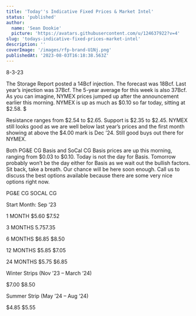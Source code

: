 ```yaml
---
title: 'Today''s Indicative Fixed Prices & Market Intel'
status: 'published'
author:
  name: 'Sean Dookie'
  picture: 'https://avatars.githubusercontent.com/u/124637922?v=4'
slug: 'todays-indicative-fixed-prices-market-intel'
description: ''
coverImage: '/images/rfp-brand-U1Nj.png'
publishedAt: '2023-08-03T16:18:38.563Z'
---
```


8-3-23

The Storage Report posted a 14Bcf injection. The forecast was 18Bcf. Last year’s injection was 37Bcf. The 5-year average for this week is also 37Bcf. As you can imagine, NYMEX prices jumped up after the announcement earlier this morning. NYMEX is up as much as $0.10 so far today, sitting at $2.58. $

Resistance ranges from $2.54 to $2.65. Support is $2.35 to $2.45. NYMEX still looks good as we are well below last year’s prices and the first month showing at above the $4.00 mark is Dec ’24. Still good buys out there for NYMEX.

Both PG&E CG Basis and SoCal CG Basis prices are up this morning, ranging from $0.03 to $0.10. Today is not the day for Basis. Tomorrow probably won’t be the day either for Basis as we wait out the bullish factors. Sit back, take a breath. Our chance will be here soon enough. Call us to discuss the best options available because there are some very nice options right now.

PG&E CG SOCAL CG

Start Month: Sep ‘23

1 MONTH $5.60 $7.52

3 MONTHS $5.75 $7.35

6 MONTHS $6.85 $8.50

12 MONTHS $5.85 $7.05

24 MONTHS $5.75 $6.85

Winter Strips (Nov ’23 – March ‘24)

$7.00 $8.50

Summer Strip (May ’24 – Aug ‘24)

$4.85 $5.55

